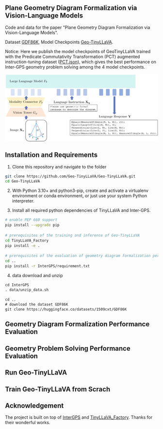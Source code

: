 ## Plane Geometry Diagram Formalization via Vision-Language Models

Code and data for the paper "Plane Geometry Diagram Formalization via Vision-Language Models".

Dataset [GDF86K](https://huggingface.co/datasets/1509cxt/GDF86K), Model Checkpoints [Geo-TinyLLaVA](https://huggingface.co/1509cxt/Geo-TinyLLaVA).

Notice: Here we publish the model checkpoints of GeoTinyLLaVA trained with the Predicate Commutativity 
Transformation (PCT) augmented instruction-tuning dataset ([PCT.json](https://huggingface.co/datasets/1509cxt/GDF86K/blob/main/PCT.json)), which gives the best performance on Inter-GPS geometry problem solving among the 4 model checkpoints.


![ex1](assets/overview.png)

## Installation and Requirements

1. Clone this repository and navigate to the folder

```bash
git clone https://github.com/Geo-TinyLLaVA/Geo-TinyLLaVA.git
cd Geo-TinyLLaVA 
```

2. With Python 3.10+ and python3-pip, create and activate a virtualenv environment or conda environment, or just use your system Python interpreter.

3. Install all required python dependencies of TinyLLaVA and Inter-GPS.

```bash
# enable PEP 660 support
pip install --upgrade pip  

# prerequisites of the training and inference of Geo-TinyLLaVA
cd TinyLLaVA_Factory 
pip install -e .         

# prerequisites of the evaluation of geometry diagram formalization performance and geometry problem solving performance of Inter-GPS
cd ..
pip install -r InterGPS/requirement.txt      
```
4. data download and unzip

```
cd InterGPS
. data/unzip_data.sh

cd ..
# download the dataset GDF86K
git clone https://huggingface.co/datasets/1509cxt/GDF86K
```

## Geometry Diagram Formalization Performance Evaluation

## Geometry Problem Solving Performance Evaluation

## Run Geo-TinyLLaVA 

## Train Geo-TinyLLaVA from Scrach


## Acknowledgement
The project is built on top of [InterGPS](https://github.com/lupantech/InterGPS) and [TinyLLaVA_Factory](https://github.com/TinyLLaVA/TinyLLaVA_Factory). Thanks for their wonderful works.

